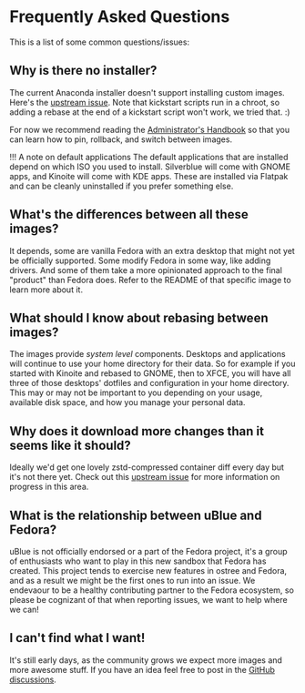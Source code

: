 # Frequently Asked Questions

This is a list of some common questions/issues:

## Why is there no installer?

The current Anaconda installer doesn't support installing custom images. Here's the [upstream issue](https://bugzilla.redhat.com/show_bug.cgi?id=2125655). Note that kickstart scripts run in a chroot, so adding a rebase at the end of a kickstart script won't work, we tried that. :) 

For now we recommend reading the [Administrator's Handbook](https://coreos.github.io/rpm-ostree/administrator-handbook/) so that you can learn how to pin, rollback, and switch between images. 

!!! A note on default applications
The default applications that are installed depend on which ISO you used to install. Silverblue will come with GNOME apps, and Kinoite will come with KDE apps. These are installed via Flatpak and can be cleanly uninstalled if you prefer something else.

## What's the differences between all these images?

It depends, some are vanilla Fedora with an extra desktop that might not yet be officially supported.
Some modify Fedora in some way, like adding drivers.
And some of them take a more opinionated approach to the final "product" than Fedora does.
Refer to the README of that specific image to learn more about it.

## What should I know about rebasing between images? 

The images provide _system level_ components. Desktops and applications will continue to use your home directory for their data. So for example if you started with Kinoite and rebased to GNOME, then to XFCE, you will have all three of those desktops' dotfiles and configuration in your home directory. This may or may not be important to you depending on your usage, available disk space, and how you manage your personal data. 

## Why does it download more changes than it seems like it should?

Ideally we'd get one lovely zstd-compressed container diff every day but it's not there yet.
Check out this [upstream issue](https://github.com/coreos/rpm-ostree/issues/4012) for more information on progress in this area.

## What is the relationship between uBlue and Fedora?

uBlue is not officially endorsed or a part of the Fedora project, it's a group of enthusiasts who want to play in this new sandbox that Fedora has created.
This project tends to exercise new features in ostree and Fedora, and as a result we might be the first ones to run into an issue.
We endevaour to be a healthy contributing partner to the Fedora ecosystem, so please be cognizant of that when reporting issues, we want to help where we can!

## I can't find what I want!

It's still early days, as the community grows we expect more images and more awesome stuff.
If you have an idea feel free to post in the [GitHub discussions](https://github.com/orgs/ublue-os/discussions).

